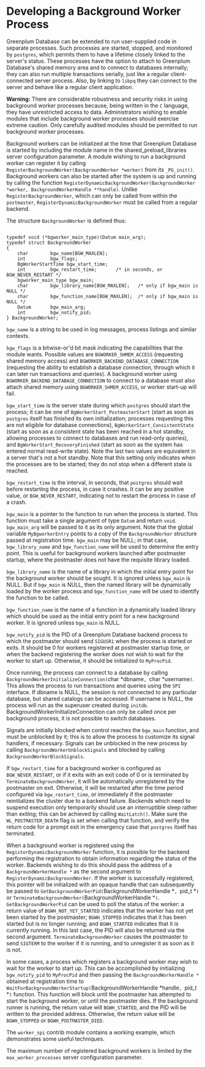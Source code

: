# Developing a Background Worker Process 

Greenplum Database can be extended to run user-supplied code in separate processes. Such processes are started, stopped, and monitored by `postgres`, which permits them to have a lifetime closely linked to the server's status. These processes have the option to attach to Greenplum Database's shared memory area and to connect to databases internally; they can also run multiple transactions serially, just like a regular client-connected server process. Also, by linking to `libpq` they can connect to the server and behave like a regular client application.

**Warning:** There are considerable robustness and security risks in using background worker processes because, being written in the `C` language, they have unrestricted access to data. Administrators wishing to enable modules that include background worker processes should exercise extreme caution. Only carefully audited modules should be permitted to run background worker processes.

Background workers can be initialized at the time that Greenplum Database is started by including the module name in the shared\_preload\_libraries server configuration parameter. A module wishing to run a background worker can register it by calling `RegisterBackgroundWorker(BackgroundWorker *worker)` from its `_PG_init()`. Background workers can also be started after the system is up and running by calling the function `RegisterDynamicBackgroundWorker(BackgroundWorker *worker, BackgroundWorkerHandle **handle)`. Unlike `RegisterBackgroundWorker`, which can only be called from within the `postmaster`, `RegisterDynamicBackgroundWorker` must be called from a regular backend.

The structure `BackgroundWorker` is defined thus:

```

typedef void (*bgworker_main_type)(Datum main_arg);
typedef struct BackgroundWorker
{
    char        bgw_name[BGW_MAXLEN];
    int         bgw_flags;
    BgWorkerStartTime bgw_start_time;
    int         bgw_restart_time;       /* in seconds, or BGW_NEVER_RESTART */
    bgworker_main_type bgw_main;
    char        bgw_library_name[BGW_MAXLEN];   /* only if bgw_main is NULL */
    char        bgw_function_name[BGW_MAXLEN];  /* only if bgw_main is NULL */
    Datum       bgw_main_arg;
    int         bgw_notify_pid;
} BackgroundWorker;

```

`bgw_name` is a string to be used in log messages, process listings and similar contexts.

`bgw_flags` is a bitwise-or'd bit mask indicating the capabilities that the module wants. Possible values are `BGWORKER_SHMEM_ACCESS` \(requesting shared memory access\) and `BGWORKER_BACKEND_DATABASE_CONNECTION` \(requesting the ability to establish a database connection, through which it can later run transactions and queries\). A background worker using `BGWORKER_BACKEND_DATABASE_CONNECTION` to connect to a database must also attach shared memory using `BGWORKER_SHMEM_ACCESS`, or worker start-up will fail.

`bgw_start_time` is the server state during which `postgres` should start the process; it can be one of `BgWorkerStart_PostmasterStart` \(start as soon as `postgres` itself has finished its own initialization; processes requesting this are not eligible for database connections\), `BgWorkerStart_ConsistentState` \(start as soon as a consistent state has been reached in a hot standby, allowing processes to connect to databases and run read-only queries\), and `BgWorkerStart_RecoveryFinished` \(start as soon as the system has entered normal read-write state\). Note the last two values are equivalent in a server that's not a hot standby. Note that this setting only indicates when the processes are to be started; they do not stop when a different state is reached.

`bgw_restart_time` is the interval, in seconds, that `postgres` should wait before restarting the process, in case it crashes. It can be any positive value, or `BGW_NEVER_RESTART`, indicating not to restart the process in case of a crash.

`bgw_main` is a pointer to the function to run when the process is started. This function must take a single argument of type `Datum` and return `void`. `bgw_main_arg` will be passed to it as its only argument. Note that the global variable `MyBgworkerEntry` points to a copy of the `BackgroundWorker` structure passed at registration time. `bgw_main` may be NULL; in that case, `bgw_library_name` and `bgw_function_name` will be used to determine the entry point. This is useful for background workers launched after postmaster startup, where the postmaster does not have the requisite library loaded.

`bgw_library_name` is the name of a library in which the initial entry point for the background worker should be sought. It is ignored unless `bgw_main` is NULL. But if `bgw_main` is NULL, then the named library will be dynamically loaded by the worker process and `bgw_function_name` will be used to identify the function to be called.

`bgw_function_name` is the name of a function in a dynamically loaded library which should be used as the initial entry point for a new background worker. It is ignored unless `bgw_main` is NULL.

`bgw_notify_pid` is the PID of a Greenplum Database backend process to which the postmaster should send `SIGUSR1` when the process is started or exits. It should be 0 for workers registered at postmaster startup time, or when the backend registering the worker does not wish to wait for the worker to start up. Otherwise, it should be initialized to `MyProcPid`.

Once running, the process can connect to a database by calling `BackgroundWorkerInitializeConnection(`char *dbname`, `char *username`)`. This allows the process to run transactions and queries using the `SPI` interface. If dbname is NULL, the session is not connected to any particular database, but shared catalogs can be accessed. If username is NULL, the process will run as the superuser created during `initdb`. BackgroundWorkerInitializeConnection can only be called once per background process, it is not possible to switch databases.

Signals are initially blocked when control reaches the `bgw_main` function, and must be unblocked by it; this is to allow the process to customize its signal handlers, if necessary. Signals can be unblocked in the new process by calling `BackgroundWorkerUnblockSignals` and blocked by calling `BackgroundWorkerBlockSignals`.

If `bgw_restart_time` for a background worker is configured as `BGW_NEVER_RESTART`, or if it exits with an exit code of 0 or is terminated by `TerminateBackgroundWorker`, it will be automatically unregistered by the postmaster on exit. Otherwise, it will be restarted after the time period configured via `bgw_restart_time`, or immediately if the postmaster reinitializes the cluster due to a backend failure. Backends which need to suspend execution only temporarily should use an interruptible sleep rather than exiting; this can be achieved by calling `WaitLatch()`. Make sure the `WL_POSTMASTER_DEATH` flag is set when calling that function, and verify the return code for a prompt exit in the emergency case that `postgres` itself has terminated.

When a background worker is registered using the `RegisterDynamicBackgroundWorker` function, it is possible for the backend performing the registration to obtain information regarding the status of the worker. Backends wishing to do this should pass the address of a `BackgroundWorkerHandle *` as the second argument to `RegisterDynamicBackgroundWorker`. If the worker is successfully registered, this pointer will be initialized with an opaque handle that can subsequently be passed to `GetBackgroundWorkerPid(`BackgroundWorkerHandle *`, `pid_t *`)` or `TerminateBackgroundWorker(`BackgroundWorkerHandle *`)`. `GetBackgroundWorkerPid` can be used to poll the status of the worker: a return value of `BGWH_NOT_YET_STARTED` indicates that the worker has not yet been started by the postmaster; `BGWH_STOPPED` indicates that it has been started but is no longer running; and `BGWH_STARTED` indicates that it is currently running. In this last case, the PID will also be returned via the second argument. `TerminateBackgroundWorker` causes the postmaster to send `SIGTERM` to the worker if it is running, and to unregister it as soon as it is not.

In some cases, a process which registers a background worker may wish to wait for the worker to start up. This can be accomplished by initializing `bgw_notify_pid` to `MyProcPid` and then passing the `BackgroundWorkerHandle *` obtained at registration time to `WaitForBackgroundWorkerStartup(`BackgroundWorkerHandle *handle`, `pid_t *`)` function. This function will block until the postmaster has attempted to start the background worker, or until the postmaster dies. If the background runner is running, the return value will `BGWH_STARTED`, and the PID will be written to the provided address. Otherwise, the return value will be `BGWH_STOPPED` or `BGWH_POSTMASTER_DIED`.

The `worker_spi` contrib module contains a working example, which demonstrates some useful techniques.

The maximum number of registered background workers is limited by the `max_worker_processes` server configuration parameter.

